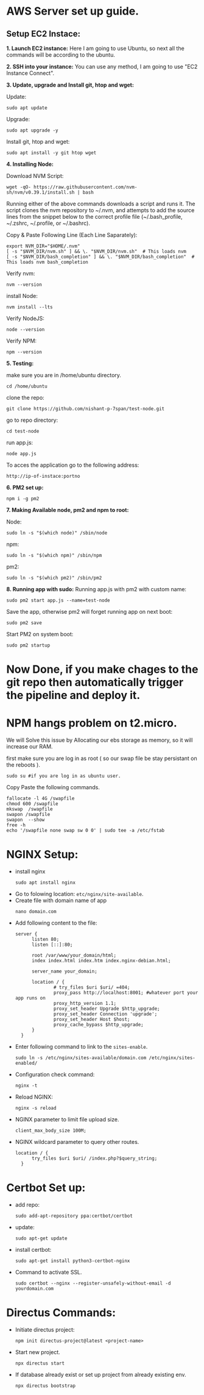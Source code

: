 # AWS Server set up guide.
## **Setup EC2 Instace:**
**1. Launch EC2 instance:** Here I am going to use Ubuntu, so next all the commands will be according to the ubuntu.

**2. SSH into your instance:** You can use any method, I am going to use "EC2 Instance Connect".

**3. Update, upgrade and Install git, htop and wget:**

Update:

    sudo apt update

Upgrade:

    sudo apt upgrade -y

Install git, htop and wget:

    sudo apt install -y git htop wget

**4. Installing Node:**

Download NVM Script:

    wget -qO- https://raw.githubusercontent.com/nvm-sh/nvm/v0.39.1/install.sh | bash

Running either of the above commands downloads a script and runs it. The script clones the nvm repository to ~/.nvm, and attempts to add the source lines from the snippet below to the correct profile file (~/.bash_profile, ~/.zshrc, ~/.profile, or ~/.bashrc).

Copy & Paste Following Line (Each Line Saparately):

    export NVM_DIR="$HOME/.nvm"
    [ -s "$NVM_DIR/nvm.sh" ] && \. "$NVM_DIR/nvm.sh"  # This loads nvm
    [ -s "$NVM_DIR/bash_completion" ] && \. "$NVM_DIR/bash_completion"  # This loads nvm bash_completion

Verify nvm:

    nvm --version

install Node:

    nvm install --lts

Verify NodeJS:

    node --version

Verify NPM:

    npm --version

**5. Testing:**

make sure you are in /home/ubuntu directory.

    cd /home/ubuntu

clone the repo:

    git clone https://github.com/nishant-p-7span/test-node.git

go to repo directory:

    cd test-node

run app.js:

    node app.js

To acces the application go to the following address: 
    
    http://ip-of-instace:portno 

**6. PM2 set up:**

    npm i -g pm2

**7. Making Available node, pm2 and npm to root:**

Node:

    sudo ln -s "$(which node)" /sbin/node

npm:

    sudo ln -s "$(which npm)" /sbin/npm

pm2:

    sudo ln -s "$(which pm2)" /sbin/pm2

**8. Running app with sudo:**
Running app.js with pm2 with custom name:

    sudo pm2 start app.js --name=test-node

Save the app, otherwise pm2 will forget running app on next boot:

    sudo pm2 save

Start PM2 on system boot:

    sudo pm2 startup

# Now Done, if you make chages to the git repo then automatically trigger the pipeline and deploy it.

# NPM hangs problem on t2.micro.

We will Solve this issue by Allocating our ebs storage as memory, so it will increase our RAM.

first make sure you are log in as root ( so our swap file be stay persistant on the reboots ).

    sudo su #if you are log in as ubuntu user.

Copy Paste the following commands.

    fallocate -l 4G /swapfile
    chmod 600 /swapfile
    mkswap  /swapfile
    swapon /swapfile
    swapon  --show
    free -h
    echo '/swapfile none swap sw 0 0' | sudo tee -a /etc/fstab

# NGINX Setup:
- install nginx
  ```
  sudo apt install nginx
  ```
- Go to folowing location: `etc/nginx/site-available`.
- Create file with domain name of app
  ```
  nano domain.com
  ```
- Add following content to the file:
  ```
  server {
        listen 80;
        listen [::]:80;

        root /var/www/your_domain/html;
        index index.html index.htm index.nginx-debian.html;

        server_name your_domain;

        location / {
                # try_files $uri $uri/ =404;
                proxy_pass http://localhost:8001; #whatever port your app runs on
                proxy_http_version 1.1;
                proxy_set_header Upgrade $http_upgrade;
                proxy_set_header Connection 'upgrade';
                proxy_set_header Host $host;
                proxy_cache_bypass $http_upgrade;
        }
    }
   ```
- Enter following command to link to the `sites-enable`.
  ```
  sudo ln -s /etc/nginx/sites-available/domain.com /etc/nginx/sites-enabled/
  ```
- Configuration check command:
  ```
  nginx -t
  ```
- Reload NGINX:
  ```
  nginx -s reload
  ```
- NGINX parameter to limit file upload size.
  ```
  client_max_body_size 100M;
  ```
- NGINX wildcard parameter to query other routes.
  ```
  location / {
        try_files $uri $uri/ /index.php?$query_string;
    }
  ```

# Certbot Set up:
- add repo:
  ```
  sudo add-apt-repository ppa:certbot/certbot
  ```
- update:
  ```
  sudo apt-get update
  ```
- install certbot:
  ```
  sudo apt-get install python3-certbot-nginx
  ```
- Command to activate SSL.
    ```
    sudo certbot --nginx --register-unsafely-without-email -d yourdomain.com
    ```

# Directus Commands:
- Initiate directus project:
  ```
  npm init directus-project@latest <project-name>
  ```
- Start new project.
  ```
  npx directus start
  ```
- If database already exist or set up project from already existing env.
  ```
  npx directus bootstrap
  ```
